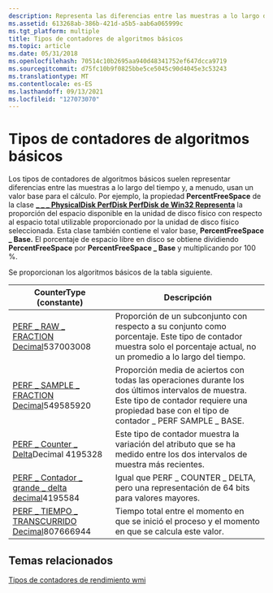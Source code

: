 ```yaml
---
description: Representa las diferencias entre las muestras a lo largo del tiempo y, a menudo, usa un valor base para el cálculo.
ms.assetid: 613268ab-386b-421d-a5b5-aab6a065999c
ms.tgt_platform: multiple
title: Tipos de contadores de algoritmos básicos
ms.topic: article
ms.date: 05/31/2018
ms.openlocfilehash: 70514c10b2695aa940d48341752ef647dcca9719
ms.sourcegitcommit: d75fc10b9f0825bbe5ce5045c90d4045e3c53243
ms.translationtype: MT
ms.contentlocale: es-ES
ms.lasthandoff: 09/13/2021
ms.locfileid: "127073070"
---
```

# <a name="basic-algorithm-counter-types"></a>Tipos de contadores de algoritmos básicos

Los tipos de contadores de algoritmos básicos suelen representar diferencias entre las muestras a lo largo del tiempo y, a menudo, usan un valor base para el cálculo. Por ejemplo, la propiedad **PercentFreeSpace** de la clase [**\_ \_ \_ PhysicalDisk PerfDisk PerfDisk de Win32 Representa**](/windows/desktop/WmiSdk/retrieving-raw-and-formatted-performance-data) la proporción del espacio disponible en la unidad de disco físico con respecto al espacio total utilizable proporcionado por la unidad de disco físico seleccionada. Esta clase también contiene el valor base, **PercentFreeSpace \_ Base.** El porcentaje de espacio libre en disco se obtiene dividiendo **PercentFreeSpace** por **PercentFreeSpace \_ Base** y multiplicando por 100 %.

Se proporcionan los algoritmos básicos de la tabla siguiente.



| CounterType (constante)                                                                                    | Descripción                                                                                                                                                        |
|---------------------------------------------------------------------------------------------------------|--------------------------------------------------------------------------------------------------------------------------------------------------------------------|
| [PERF \_ RAW \_ FRACTION Decimal](/previous-versions/windows/it-pro/windows-server-2003/cc785636(v=ws.10))537003008<br/>       | Proporción de un subconjunto con respecto a su conjunto como porcentaje. Este tipo de contador muestra solo el porcentaje actual, no un promedio a lo largo del tiempo.                                    |
| [PERF \_ SAMPLE \_ FRACTION Decimal](/previous-versions/windows/it-pro/windows-server-2003/cc785636(v=ws.10))549585920<br/>    | Proporción media de aciertos con todas las operaciones durante los dos últimos intervalos de muestra. Este tipo de contador requiere una propiedad base con el tipo de contador \_ PERF SAMPLE \_ BASE. |
| [PERF \_ Counter \_ Delta](/previous-versions/windows/it-pro/windows-server-2003/cc785636(v=ws.10))Decimal 4195328<br/>        | Este tipo de contador muestra la variación del atributo que se ha medido entre los dos intervalos de muestra más recientes.                                                         |
| [PERF \_ Contador \_ grande \_ delta decimal](/previous-versions/windows/it-pro/windows-server-2003/cc785636(v=ws.10))4195584<br/> | Igual que PERF \_ COUNTER \_ DELTA, pero una representación de 64 bits para valores mayores.                                                                                        |
| [PERF \_ TIEMPO \_ TRANSCURRIDO Decimal](/previous-versions/windows/it-pro/windows-server-2003/cc785636(v=ws.10))807666944<br/>       | Tiempo total entre el momento en que se inició el proceso y el momento en que se calcula este valor.                                                                            |



 

## <a name="related-topics"></a>Temas relacionados

<dl> <dt>

[Tipos de contadores de rendimiento wmi](wmi-performance-counter-types.md)
</dt> </dl>

 

